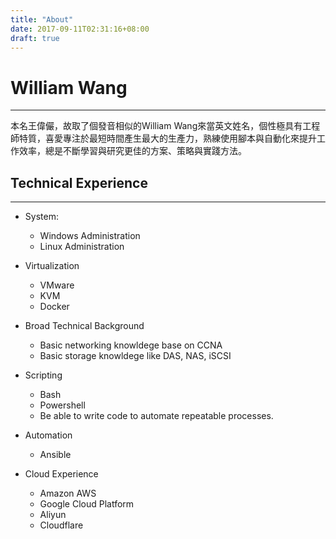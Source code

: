 ```yaml
---
title: "About"
date: 2017-09-11T02:31:16+08:00
draft: true
---
```


# William Wang

-------------------
本名王偉儼，故取了個發音相似的William Wang來當英文姓名，個性極具有工程師特質，喜愛專注於最短時間產生最大的生產力，熟練使用腳本與自動化來提升工作效率，總是不斷學習與研究更佳的方案、策略與實踐方法。

## Technical Experience

-------------------

- System:
  - Windows Administration
  - Linux Administration

- Virtualization
  - VMware
  - KVM
  - Docker

- Broad Technical Background
  - Basic networking knowldege base on CCNA
  - Basic storage knowldege like DAS, NAS, iSCSI

- Scripting
  - Bash
  - Powershell
  - Be able to write code to automate repeatable processes.

- Automation
  - Ansible

- Cloud Experience
  - Amazon AWS
  - Google Cloud Platform
  - Aliyun
  - Cloudflare

<!--
## Experience

### Cloud DevOps Engineer／摩速科技有限公司 2017 年 11 月 - 至今

-------------------

1. Multi Cloud platform management (AWS, GCP, Aliyun)
2. co-work with Developer for Applications CI/CD with Git, Github, Jenkins
3. Linux, docker and K8S. System infra monitoring by Prometheus and exports and viewer by Grafana. Log centralized using Filebeat, Kafka, Logstash, Elasticsearch and Kibana.

### 維運工程師／新加坡商永樂科技股份有限公司 2017 年 05 月 - 2017 年 9 月

-------------------

1. AWS service management and configuration include VPC、EC2、RDS、Route53、S3、RDS、SES、ELB.....
2. Basic Database Installation, configuration, backup, restore include MySQL、MariaDB、Postgresql、MongoDB 
3. IT infrastructure monitoring, data collection, alert and handler system using Nagios core

### 資深系統工程師(ISOD)／友訊科技 2016 年 12 月 - 2017 年 5 月

-------------------

1. Internal RD & QA Development IT environment implement, configuration and maintenance include Apache HTTP, DNS service, Nagios .....
2. Amazon AWS Cloud Platform implement, configuration and maintenance for mydlink production using VPC, EC2, RDS, S3, SES, and Route 53 service.

### MIS Engineer／喬美國際網路股份有限公司 2016 年 2 月 - 2016 年 11 月

-------------------

1. Linux server installation, maintenance and troubleshooting
2. Internal RD & QA Development IT environment implement, configuration and maintenance include Apache HTTP, Apache tomcat, Subversion server, DNS server, Mantis Bug Tracker, Nagios .....
3. Amazon AWS Cloud Platform implement, configuration and maintenance for our Fintech production using VPC, EC2, RDS, S3 SES, and Route 53.

### System Engineer／TBTSoft 2014 年 3 月 - 2015 年 1 月

-------------------

1. Linux server installation, maintenance and troubleshooting
2. VOIP System and relation production installation & configuration
3. Centrex/IP-PBX/UC functional verification and POC

### System Engineer／Institute for Information Industry 2012 年 2 月 - 2013 年 9 月

-------------------

1. Responsibility for Virtualization (Linux KVM、VMware) software test plan and test scenario definition
2. Virtualization system functions, compatibility, performance and stress test
3. Assistant for test environment and procedure tuning
4. Virtualization POC, technical support and training
5. Python script language programming

--!>